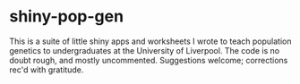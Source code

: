 # shiny-pop-gen

This is a suite of little shiny apps and worksheets I wrote to teach population genetics to undergraduates at the University of Liverpool. The code is no doubt rough, and mostly uncommented. Suggestions welcome; corrections rec'd with gratitude.

